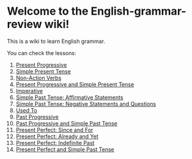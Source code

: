 # Welcome to the English-grammar-review wiki!

This is a wiki to learn English grammar.

You can check the lessons:

1. [Present Progressive](./units/01-present-progressive.md)
2. [Simple Present Tense](./units/02-simple-present-tense.md)
3. [Non-Action Verbs](./units/03-non-action-verbs.md)
4. [Present Progressive and Simple Present Tense](./units/04-present-progressive-and-simple-present-tense.md)
5. [Imperative](./units/05-imperative.md)
6. [Simple Past Tense: Affirmative Statements](./units/06-simple-past-tense-affirmative-statements.md)
7. [Simple Past Tense: Negative Statements and Questions](./units/07-simple-past-tense-negative-statements-and-questions.md)
8. [Used To](./units/08-used-to.md)
9. [Past Progressive](./units/09-past-progressive.md)
10. [Past Progressive and Simple Past Tense](./units/10-past-progressive-and-simple-past-tense.md)
11. [Present Perfect: Since and For](./units/11-present-perfect-since-and-for.md)
12. [Present Perfect: Already and Yet](./units/12-present-perfect-already-and-yet.md)
13. [Present Perfect: Indefinite Past](./units/13-present-perfect-indefinite-past.md)
14. [Present Perfect and Simple Past Tense](./units/14-present-perfect-and-simple-past-tense)
